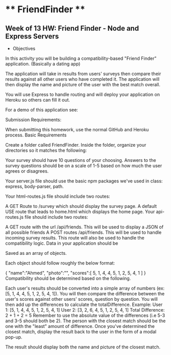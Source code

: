 ** FriendFinder **
=================================

Week of 13 HW: Friend Finder - Node and Express Servers
----------------------------------

- Objectives

In this activity you will be building a compatibility-based "Friend Finder" application. (Basically a dating app)

The application will take in results from users' surveys then compare their results against all other users who have completed it. The application will then display the name and picture of the user with the best match overall.

You will use Express to handle routing and will deploy your application on Heroku so others can fill it out.

For a demo of this application see:

Submission Requirements:

When submitting this homework, use the normal GitHub and Heroku process.
Basic Requirements

Create a folder called FriendFinder. Inside the folder, organize your directories so it matches the following:

Your survey should have 10 questions of your choosing. Answers to the survey questions should be on a scale of 1-5 based on how much the user agrees or disagrees.

Your server.js file should use the basic npm packages we've used in class: express, body-parser, path.

Your html-routes.js file should include two routes:

A GET Route to /survey which should display the survey page.
A default USE route that leads to home.html which displays the home page.
Your api-routes.js file should include two routes:

A GET route with the url /api/friends. This will be used to display a JSON of all possible friends
A POST routes /api/friends. This will be used to handle incoming survey results. This route will also be used to handle the compatibility logic.
Data in your application should be

Saved as an array of objects.

Each object should follow roughly the below format:

 {
   "name":"Ahmed",
   "photo":"",
   "scores":[
      5,
      1,
      4,
      4,
      5,
      1,
      2,
      5,
      4,
      1
  ]
 }
Compatibility should be determined based on the following.

Each user's results should be converted into a simple array of numbers (ex: [5, 1, 4, 4, 5, 1, 2, 5, 4, 1]).
You will then compare the difference between the user's scores against other users' scores, question by question. You will then add up the differences to calculate the totalDifference.
Example:
User 1: [5, 1, 4, 4, 5, 1, 2, 5, 4, 1]
User 2: [3, 2, 6, 4, 5, 1, 2, 5, 4, 1]
Total Difference: 2 + 1 + 2 = 5
Remember to use the absolute value of the differences (i.e 5-3 and 3-5 should both be 2).
The person with the closest match should be the one with the "least" amount of difference.
Once you've determined the closest match, display the result back to the user in the form of a modal pop-up.

The result should display both the name and picture of the closest match.